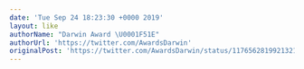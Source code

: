 ```yaml
---
date: 'Tue Sep 24 18:23:30 +0000 2019'
layout: like
authorName: "Darwin Award \U0001F51E"
authorUrl: 'https://twitter.com/AwardsDarwin'
originalPost: 'https://twitter.com/AwardsDarwin/status/1176562819921321984'
---
```


